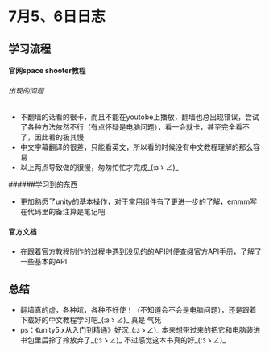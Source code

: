 # 7月5、6日日志

##

## 学习流程 

#### 官网space shooter教程 

###### 出现的问题 

* 不翻墙的话看的很卡，而且不能在youtobe上播放，翻墙也总出现错误，尝试了各种方法依然不行（有点怀疑是电脑问题），看一会就卡，甚至完全看不了，因此看的极其慢
* 中文字幕翻译的很差，只能看英文，所以看的时候没有中文教程理解的那么容易
* 以上两点导致做的很慢，匆匆忙忙才完成_(:зゝ∠)_ 

######学习到的东西 

* 更加熟悉了unity的基本操作，对于常用组件有了更进一步的了解，emmm写在代码里的备注算是笔记吧

#### 官方文档 

* 在跟着官方教程制作的过程中遇到没见的的API时便查阅官方API手册，了解了一些基本的API 

## 总结 

* 翻墙真的虚，各种坑，各种不好使！（不知道会不会是电脑问题），还是跟着下载好的中文教程学习吧_(:зゝ∠)_  真是  气死
* ps：《unity5.x从入门到精通》好沉_(:зゝ∠)_  本来想带过来的把它和电脑装进书包里后拎了拎放弃了_(:зゝ∠)_  不过感觉这本书真的好_(:зゝ∠)_

